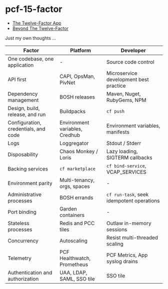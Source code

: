 # pcf-15-factor

- [The Twelve-Factor App](https://12factor.net/)
- [Beyond The Twelve-Factor](https://www.oreilly.com/library/view/beyond-the-twelve-factor/9781492042631/)

Just my own thoughts ...

| Factor                               | Platform                       | Developer                                 |
|--------------------------------------|--------------------------------|-------------------------------------------|
| One codebase, one application        | -                              | Source code control                       |
| API first                            | CAPI, OpsMan, PivNet           | Microservice development best practice    |
| Dependency management                | BOSH releases                  | Maven, Nuget, RubyGems, NPM               | 
| Design, build, release, and run      | Buildpacks                     | `cf push`                                 |
| Configuration, credentials, and code | Environment variables, Credhub | Environment variables, manifests          |
| Logs                                 | Loggregator                    | Stdout / Stderr                           |
| Disposability                        | Chaos Monkey / Loris           | Lazy loading, SIGTERM callbacks           |
| Backing services                     | `cf marketplace`               | `cf bind-service`, VCAP_SERVICES          |
| Environment parity                   | Multi-tenancy, orgs, spaces    | -                                         |
| Administrative processes             | BOSH errands                   | `cf run-task`, seek idempotent operations |
| Port binding                         | Garden containers              | -                                         |
| Stateless processes                  | Redis and PCC tiles            | Outlaw in-memory sessions                 |
| Concurrency                          | Autoscaling                    | Resist multi-threaded scaling             |
| Telemetry                            | PCF Healthwatch, Prometheus    | PCF Metrics, App syslog drains            |
| Authentication and authorization     | UAA, LDAP, SAML, SSO tile      | SSO tile                                  |

